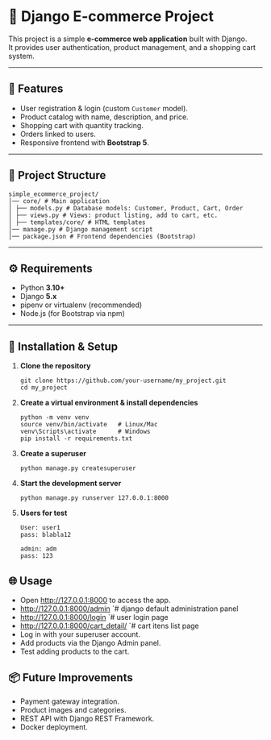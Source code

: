 # 🛒 Django E-commerce Project

This project is a simple **e-commerce web application** built with Django.  
It provides user authentication, product management, and a shopping cart system.

---

## 📌 Features

- User registration & login (custom `Customer` model).
- Product catalog with name, description, and price.
- Shopping cart with quantity tracking.
- Orders linked to users.
- Responsive frontend with **Bootstrap 5**.

---

## 📂 Project Structure
```
simple_ecommerce_project/
│── core/ # Main application
│ ├── models.py # Database models: Customer, Product, Cart, Order
│ ├── views.py # Views: product listing, add to cart, etc.
│ ├── templates/core/ # HTML templates
│── manage.py # Django management script
│── package.json # Frontend dependencies (Bootstrap)
```

---

## ⚙️ Requirements

- Python **3.10+**
- Django **5.x**
- pipenv or virtualenv (recommended)
- Node.js (for Bootstrap via npm)

---

## 🚀 Installation & Setup

1. **Clone the repository**
   ```
   git clone https://github.com/your-username/my_project.git
   cd my_project
   ```

2. **Create a virtual environment & install dependencies**
   ```
   python -m venv venv
   source venv/bin/activate   # Linux/Mac
   venv\Scripts\activate      # Windows
   pip install -r requirements.txt
   ```

3. **Create a superuser**
   ```
   python manage.py createsuperuser
   ```
   
4. **Start the development server**
   ```
   python manage.py runserver 127.0.0.1:8000
   ```
   
5. **Users for test**
   ```
   User: user1 
   pass: blabla12
   ```
   ```
   admin: adm
   pass: 123
   ```
   
## 🌐 Usage
- Open http://127.0.0.1:8000 to access the app.
- http://127.0.0.1:8000/admin             `# django default administration panel
- http://127.0.0.1:8000/login             `# user login page
- http://127.0.0.1:8000/cart_detail/      `# cart itens list page
- Log in with your superuser account.
- Add products via the Django Admin panel.
- Test adding products to the cart.

## 📦 Future Improvements
- Payment gateway integration.
- Product images and categories.
- REST API with Django REST Framework.
- Docker deployment.
